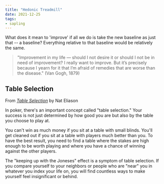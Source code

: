 ```yaml
---
title: "Hedonic Treadmill"
date: 2021-12-25
tags:
- sapling
---
```


What does it mean to 'improve' if all we do is take the new baseline as just that -- a baseline? Everything relative to that baseline would be relatively the same.

> "Improvement in my life — should I not desire it or should I not be in need of improvement? I really want to improve. But it’s precisely because I yearn for it that I’m afraid of remedies that are worse than the disease." (Van Gogh, 1879)

## Table Selection
From *[Table Selection](https://blog.nateliason.com/p/table-selection?curius=1577,1419)* by Nat Eliason

In poker, there's an important concept called "table selection." Your success is not just determined by how good you are but also by the table you choose to play at. 

You can't win as much money if you sit at a table with small blinds. You'll get cleaned out if you sit at a table with players much better than you. To have the best result, you need to find a table where the stakes are high enough to be worth playing and where you have a chance of winning against the other players. 

The "keeping up with the Joneses" effect is a symptom of table selection. If you compare yourself to your neighbors or people who are "near" you in whatever you index your life on, you will find countless ways to make yourself feel insignificant or behind. 